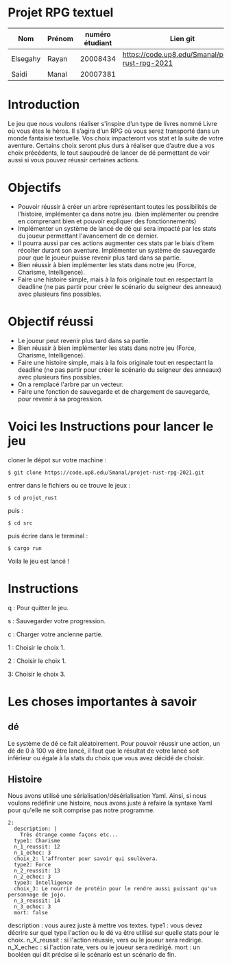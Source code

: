 # Projet RPG textuel
| Nom             | Prénom | numéro étudiant | Lien git                                         |
|---              |---     |---              |---                                               |
| Elsegahy        | Rayan  |20008434         |https://code.up8.edu/Smanal/projet-rust-rpg-2021  |
| Saidi           | Manal  |20007381         |                                                  |


# Introduction
Le jeu que nous voulons réaliser s'inspire d’un type de livres nommé Livre où vous êtes le héros. Il s’agira d’un RPG où vous serez transporté dans un monde fantaisie textuelle. Vos choix impacteront vos stat et la suite de votre aventure. Certains choix seront plus durs à réaliser que d’autre due a vos choix précédents, le tout saupoudré de lancer de dé permettant de voir aussi si vous pouvez réussir certaines actions.


# Objectifs 
- Pouvoir réussir à créer un arbre représentant toutes les possibilités de l’histoire, implémenter ça dans notre jeu. (bien implémenter ou prendre en comprenant bien et pouvoir expliquer des fonctionnements)
- Implémenter un système de lancé de dé qui sera impacté par les stats du joueur permettant l'avancement de ce dernier.
- Il pourra aussi par ces actions augmenter ces stats par le biais d’item récolter durant son aventure. Implémenter un système de sauvegarde pour que le joueur puisse revenir plus tard dans sa partie.
- Bien réussir à bien implémenter les stats dans notre jeu (Force, Charisme, Intelligence).
- Faire une histoire simple, mais à la fois originale tout en respectant la deadline (ne pas partir pour créer le scénario du seigneur des anneaux) avec plusieurs fins possibles.

# Objectif réussi
- Le joueur peut revenir plus tard dans sa partie.
- Bien réussir à bien implémenter les stats dans notre jeu (Force, Charisme, Intelligence).
- Faire une histoire simple, mais à la fois originale tout en respectant la deadline (ne pas partir pour créer le scénario du seigneur des anneaux) avec plusieurs fins possibles.
- On a remplacé l'arbre par un vecteur.
- Faire une fonction de sauvegarde et de chargement de sauvegarde, pour revenir à sa progression.

# Voici les Instructions pour lancer le jeu

cloner le dépot sur votre machine : 

`$ git clone https://code.up8.edu/Smanal/projet-rust-rpg-2021.git`

entrer dans le fichiers ou ce trouve le jeux :

`$ cd projet_rust`

puis :

`$ cd src`

puis écrire dans le terminal :

`$ cargo run`

Voila le jeu est lancé !

# Instructions

q : Pour quitter le jeu.

s : Sauvegarder votre progression.

c : Charger votre ancienne partie.

1 : Choisir le choix 1.

2 : Choisir le choix 1.

3: Choisir le choix 3.

# Les choses importantes à savoir

## dé

Le système de dé ce fait aléatoirement. Pour pouvoir réussir une action, un dé de 0 à 100 va être lancé, il faut que le résultat de votre lancé soit inférieur ou égale à la stats du choix que vous avez décidé de choisir.

## Histoire 

Nous avons utilisé une sérialisation/désérialisation Yaml. Ainsi, si nous voulons redéfinir une histoire, nous avons juste à refaire la syntaxe Yaml pour qu'elle ne soit comprise pas notre programme.

```
2: 
  description: | 
    Très étrange comme façons etc...
  type1: Charisme
  n_1_reussit: 12
  n_1_echec: 3
  choix_2: l'affronter pour savoir qui soulèvera.
  type2: Force
  n_2_reussit: 13
  n_2_echec: 3
  type3: Intelligence
  choix_3: Le nourrir de protéin pour le rendre aussi puissant qu'un personnage de jojo.
  n_3_reussit: 14
  n_3_echec: 3
  mort: false
```
description : vous aurez juste à mettre vos textes.
type1 : vous devez décrire sur quel type l'action ou le dé va être utilisé sur quelle stats pour le choix.
n_X_reussit : si l'action réussie, vers ou le joueur sera redirigé.
n_X_echec : si l'action rate, vers ou le joueur sera redirigé.
mort : un booléen qui dit précise si le scénario est un scénario de fin.
